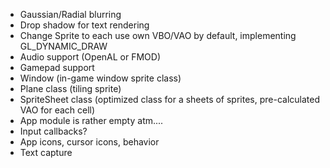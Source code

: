 * Gaussian/Radial blurring
* Drop shadow for text rendering
* Change Sprite to each use own VBO/VAO by default, implementing GL_DYNAMIC_DRAW
* Audio support (OpenAL or FMOD)
* Gamepad support
* Window (in-game window sprite class)
* Plane class (tiling sprite)
* SpriteSheet class (optimized class for a sheets of sprites, pre-calculated VAO for each cell)
* App module is rather empty atm....
* Input callbacks?
* App icons, cursor icons, behavior
* Text capture